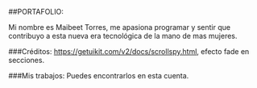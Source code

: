 ##PORTAFOLIO: 

Mi nombre es Maibeet Torres, me apasiona programar y sentir que contribuyo a esta nueva era tecnológica de la mano de mas mujeres.

###Créditos:
https://getuikit.com/v2/docs/scrollspy.html, efecto fade en secciones.

###Mis trabajos:
Puedes encontrarlos en esta cuenta.